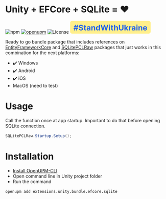 # Unity + EFCore + SQLite = ❤️

![npm](https://img.shields.io/npm/v/extensions.unity.bundle.efcore.sqlite) [![openupm](https://img.shields.io/npm/v/extensions.unity.extensions.unity.bundle.efcore.sqlite?label=openupm&registry_uri=https://package.openupm.com)](https://openupm.com/packages/extensions.unity.extensions.unity.bundle.efcore.sqlite/) ![License](https://img.shields.io/github/license/IvanMurzak/Unity-EFCore-SQLite) [![Stand With Ukraine](https://raw.githubusercontent.com/vshymanskyy/StandWithUkraine/main/badges/StandWithUkraine.svg)](https://stand-with-ukraine.pp.ua)

Ready to go bundle package that includes references on [EntityFrameworkCore](https://github.com/dotnet/efcore) and [SQLitePCLRaw](https://github.com/ericsink/SQLitePCL.raw) packages that just works in this combination for the next platforms:

- ✔️ Windows
- ✔️ Android
- ✔️ iOS
-  MacOS (need to test)

# Usage

Call the function once at app startup. Important to do that before opening SQLite connection.

```C#
SQLitePCLRaw.Startup.Setup();
```

# Installation

- [Install OpenUPM-CLI](https://github.com/openupm/openupm-cli#installation)
- Open command line in Unity project folder
- Run the command

``` CLI
openupm add extensions.unity.bundle.efcore.sqlite
```
